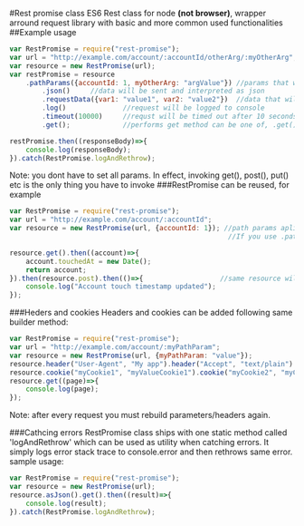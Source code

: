 #Rest promise class
ES6 Rest class for node **(not browser)**, wrapper arround request library with basic and more common used functionalities
##Example usage
```javascript
var RestPromise = require("rest-promise");
var url = "http://example.com/account/:accountId/otherArg/:myOtherArg";
var resource = new RestPromise(url);
var restPromise = resource
	.pathParams({accountId: 1, myOtherArg: "argValue"})	//params that will be replaced in url insted of placeholders
		.json()		//data will be sent and interpreted as json
		.requestData({var1: "value1", var2: "value2"}) 	//data that will be sent in query string or body, depending of method
		.log()				//request will be logged to console
		.timeout(10000) 	//requst will be timed out after 10 seconds (10.000 ms)
		.get();				//performs get method can be one of, .get(), post(), put(), delete() 

restPromise.then((responseBody)=>{
	console.log(responseBody);
}).catch(RestPromise.logAndRethrow);
```
Note: you dont have to set all params. In effect, invoking get(), post(), put() etc is the only thing you have to invoke
###RestPromise can be reused, for example
```javascript
var RestPromise = require("rest-promise");
var url = "http://example.com/account/:accountId";
var resource = new RestPromise(url, {accountId: 1}); //path params aplied immidiately and preserved for future use. 
													  //If you use .pathParams() method after this it wont have anny effect

resource.get().then((account)=>{
	account.touchedAt = new Date();
	return account;
}).then(resource.post).then(()=>{ 					//same resource will be resused
	console.log("Account touch timestamp updated");
}); 							

```
###Heders and cookies
Headers and cookies can be added following same builder method:
```javascript
var RestPromise = require("rest-promise");
var url = "http://example.com/account/:myPathParam";
var resource = new RestPromise(url, {myPathParam: "value"});
resource.header("User-Agent", "My app").header("Accept", "text/plain").header("Content-Type", "application/json");
resource.cookie("myCookie1", "myValueCookie1").cookie("myCookie2", "myCookieValue2");
resource.get((page)=>{
	console.log(page);
});
```
Note: after every request you must rebuild parameters/headers again.

###Cathcing errors
RestPromise class ships with one static method called 'logAndRethrow' which can be used as utility when catching errors. It simply logs error stack trace to console.error and then rethrows same error.
sample usage:
```javascript
var RestPromise = require("rest-promise");
var resource = new RestPromise(url);
resource.asJson().get().then((result)=>{
	console.log(result);
}).catch(RestPromise.logAndRethrow);
```

